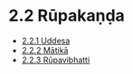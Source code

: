 

# 2.2 Rūpakaṇḍa

* [2.2.1 Uddesa](2.2/2.2.1.md)
* [2.2.2 Mātikā](2.2/2.2.2.md)
* [2.2.3 Rūpavibhatti](2.2/2.2.3.md)



